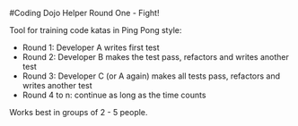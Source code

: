 #Coding Dojo Helper
Round One - Fight!

Tool for training code katas in Ping Pong style:

- Round 1: Developer A writes first test
- Round 2: Developer B makes the test pass, refactors and writes another test
- Round 3: Developer C (or A again) makes all tests pass, refactors and writes another test
- Round 4 to n: continue as long as the time counts

Works best in groups of 2 - 5 people.